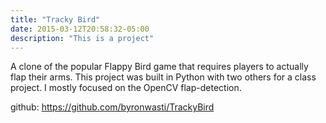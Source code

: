 ```yaml
---
title: "Tracky Bird"
date: 2015-03-12T20:58:32-05:00
description: "This is a project"
---
```


A clone of the popular Flappy Bird game that requires players to actually flap their arms. This project was built in Python with two others for a class project. I mostly focused on the OpenCV flap-detection.

github: https://github.com/byronwasti/TrackyBird
